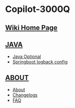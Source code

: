 # Copilot-3000Q

<!-- ***
![retropie_logo](images/dev-handbook.png)
*** -->

## [Wiki Home Page](https://github.com/inRemark/Copilot-3000Q/wiki)

## [JAVA](java/index.md)

* [Java Optional](java/java-optional.md)
* [Springboot logback config](logback/logback.md)

## [ABOUT](about/about.md)

* [About](about/about.md)
* [Changelogs](about/changelogs.md)
* [FAQ](about/FAQ.md)
